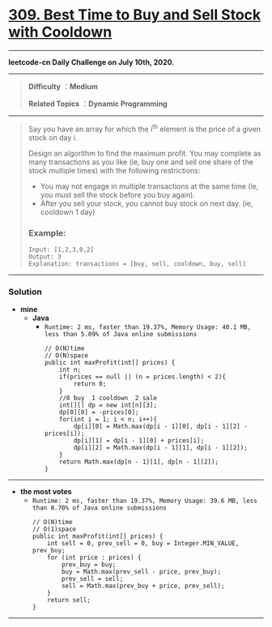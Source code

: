 # [309. Best Time to Buy and Sell Stock with Cooldown](https://leetcode.com/problems/best-time-to-buy-and-sell-stock-with-cooldown/)

---

**leetcode-cn Daily Challenge on July 10th, 2020.**

---

> **Difficulty** ：**Medium**
>
> **Related Topics** ：**Dynamic Programming**

---

> Say you have an array for which the i<sup>th</sup> element is the price of a given stock on day i.
>
> Design an algorithm to find the maximum profit. You may complete as many transactions as you like (ie, buy one and sell one share of the stock multiple times) with the following restrictions:
> * You may not engage in multiple transactions at the same time (ie, you must sell the stock before you buy again).
> * After you sell your stock, you cannot buy stock on next day. (ie, cooldown 1 day)
>
> ### Example:
> ```
> Input: [1,2,3,0,2]
> Output: 3
> Explanation: transactions = [buy, sell, cooldown, buy, sell]
> ```

---

### Solution
* **mine**
  * **Java**
    * `Runtime: 2 ms, faster than 19.37%, Memory Usage: 40.1 MB, less than 5.09% of Java online submissions`
      ```
      // O(N)time
      // O(N)space
      public int maxProfit(int[] prices) {
          int n;
          if(prices == null || (n = prices.length) < 2){
              return 0;
          }
          //0 buy  1 cooldown  2 sale
          int[][] dp = new int[n][3];
          dp[0][0] = -prices[0];
          for(int i = 1; i < n; i++){
              dp[i][0] = Math.max(dp[i - 1][0], dp[i - 1][2] - prices[i]);
              dp[i][1] = dp[i - 1][0] + prices[i];
              dp[i][2] = Math.max(dp[i - 1][1], dp[i - 1][2]);
          }
          return Math.max(dp[n - 1][1], dp[n - 1][2]);
      }
      ```
  
---

* **the most votes**
  * `Runtime: 2 ms, faster than 19.37%, Memory Usage: 39.6 MB, less than 8.70% of Java online submissions`
    ```
    // O(N)time
    // O(1)space
    public int maxProfit(int[] prices) {
        int sell = 0, prev_sell = 0, buy = Integer.MIN_VALUE, prev_buy;
        for (int price : prices) {
            prev_buy = buy;
            buy = Math.max(prev_sell - price, prev_buy);
            prev_sell = sell;
            sell = Math.max(prev_buy + price, prev_sell);
        }
        return sell;
    }
    ```


---

